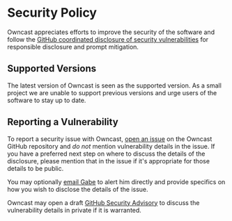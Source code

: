 # Security Policy

Owncast appreciates efforts to improve the security of the software
and follow the [GitHub coordinated disclosure of security vulnerabilities](https://docs.github.com/en/code-security/security-advisories/about-coordinated-disclosure-of-security-vulnerabilities#about-reporting-and-disclosing-vulnerabilities-in-projects-on-github)
for responsible disclosure and prompt mitigation.

## Supported Versions

The latest version of Owncast is seen as the supported version. As a small project we are unable to support previous versions and urge users of the software to stay up to date.

## Reporting a Vulnerability

To report a security issue with Owncast, [open an issue](https://github.com/owncast/owncast/issues/new
) on the Owncast GitHub repository and *do not* mention vulnerability details in the issue. If you have a preferred next step on where to discuss the details of the disclosure, please mention that in the issue if it's appropriate for those details to be public.

You may optionally [email Gabe](mailto:gabek@real-ity.com) to alert him directly and provide specifics on how you wish to disclose the details of the issue.

Owncast may open a draft [GitHub Security Advisory](https://docs.github.com/en/code-security/security-advisories/creating-a-security-advisory)
  to discuss the vulnerability details in private if it is warranted.
